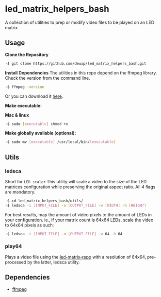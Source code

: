 # led_matrix_helpers_bash

A collection of utilities to prep or modify video files to be played on an LED matrix

## Usage

**Clone the Repository**

```bash
-$ git clone https://github.com/deuxp/led_matrix_helpers_bash.git
```

**Install Dependencies**
The utilities in this repo depend on the ffmpeg library. Check the version from the command line.

```bash
-$ ffmpeg -version
```

Or you can download it [here](https://ffmpeg.org/download.html).

**Make executable:**

**Mac & linux**

```bash
-$ sudo [executable] chmod +x
```

**Make globally available (optional):**

```bash
-$ sudo mv [executable] /usr/local/bin/[executable]
```

## Utils

### ledsca

Short for `LED scaler` This utility will scale a video to the size of the LED matrices configuration while preserving the original aspect ratio.
All 4 flags are mandatory.

```bash
-$ cd led_matrix_helpers_bash/utils/
-$ ledsca -i [INPUT_FILE] -o [OUTPUT_FILE] -w [WIDTH] -h [HEIGHT]
```

For best results, map the amount of video pixels to the amount of LEDs in your configuration.
ie., if your matrix count is 64x64 LEDs, scale the video to 64x64 pixels as such:

```bash
-$ ledsca -i [INPUT_FILE] -o [OUTPUT_FILE] -w 64 -h 64
```

### play64

Plays a video file using the [led-matrix-repo](https://github.com/hzeller/rpi-rgb-led-matrix/tree/master/utils) with a resolution of 64x64, pre-processed by the latter, ledsca utility.
 

## Dependencies

-   [ffmpeg](https://ffmpeg.org/download.html)
